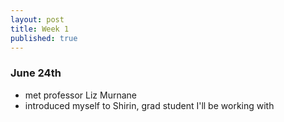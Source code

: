```yaml
---
layout: post
title: Week 1
published: true
---
```

### June 24th

- met professor Liz Murnane
- introduced myself to Shirin, grad student I'll be working with
